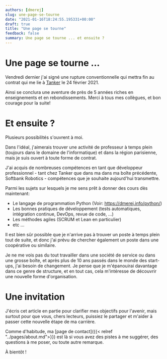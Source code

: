 ```yaml
---
authors: [dmerej]
slug: une-page-se-tourne
date: "2021-01-16T18:24:55.195331+00:00"
draft: true
title: "Une page se tourne"
feedback: false
summary: Une page se tourne ... et ensuite ?
---
```


# Une page se tourne ...

Vendredi dernier j'ai signé une rupture conventionnelle qui mettra fin
au contrat qui me lie à [Tanker](https://tanker.io) le 24 février 2021.

Ainsi se conclura une aventure de près de 5 années riches en
enseignements et en rebondissements. Merci à tous mes collègues, et bon
courage pour la suite!

# Et ensuite ?

Plusieurs possibilités s'ouvrent à moi.

Dans l'idéal, j'aimerais trouver une activité de professeur à temps
plein (toujours dans le domaine de l'informatique) et dans la région
parisienne, mais je suis ouvert à toute forme de contrat.

J'ai acquis de nombreuses compétences en tant que développeur
professionnel - tant chez Tanker que dans ma dans ma boîte précédente,
Softbank Robotics - compétences que je souhaite aujourd'hui transmettre.

Parmi les sujets sur lesquels je me sens prêt à donner des cours dès
maintenant:

* Le langage de programmation Python (Voir: https://dmerej.info/python/)
* Les bonnes pratiques de développement (tests automatiques, intégration
  continue, DevOps, revue de code, ...)
* Les méthodes agiles (SCRUM et Lean en particulier)
* etc ...

Il est bien sûr possible que je n'arrive pas à trouver un poste à temps
plein tout de suite, et donc j'ai prévu de chercher également un poste
dans une coopérative ou similaire.

Je ne me vois pas du tout travailler dans une société de service ou dans
une grosse boîte, et après plus de 10 ans passés dans le monde des start-
ups, j'ai besoin de changement.  Je pense que je m'épanouirai davantage
dans ce genre de structure, et en tout cas, cela m'intéresse de
découvrir une nouvelle forme d'organisation.

# Une invitation

J'écris cet article en partie pour clarifier mes objectifs pour l'avenir,
mais surtout pour que vous, chers lecteurs, puissiez le partager et
m'aider à passer cette nouvelle étape de ma carrière.

Comme d'habitude, ma [page de contact]({{< relref "../pages/about.md">}}) est là si vous
avez des pistes à me suggérer, des questions à me poser, ou toute autre
remarque.

À bientôt !

